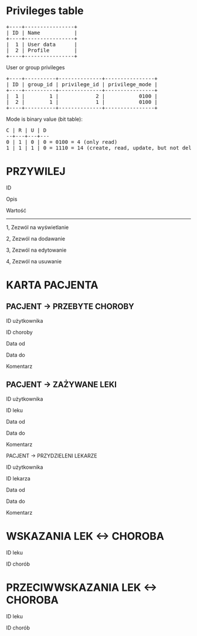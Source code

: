 Privileges table
=

<pre>
+----+----------------+
| ID | Name           |
+----+----------------+
|  1 | User data      |
|  2 | Profile        |
+----+----------------+
</pre>

User or group privileges

<pre>
+----+----------+--------------+----------------+
| ID | group_id | privilege_id | privilege_mode |
+----+----------+--------------+----------------+
|  1 |        1 |            2 |           0100 |
|  2 |        1 |            1 |           0100 |
+----+----------+--------------+----------------+
</pre>


Mode is binary value (bit table):

<pre>
C | R | U | D
--+---+---+---
0 | 1 | 0 | 0 = 0100 = 4 (only read)
1 | 1 | 1 | 0 = 1110 = 14 (create, read, update, but not delete)
</pre>

             
PRZYWILEJ
=

ID

Opis

Wartość

---

1, Zezwól na wyświetlanie

2, Zezwól na dodawanie

3, Zezwól na edytowanie

4, Zezwól na usuwanie

KARTA PACJENTA
=

PACJENT -> PRZEBYTE CHOROBY
-

ID użytkownika

ID choroby

Data od

Data do

Komentarz

PACJENT -> ZAŻYWANE LEKI
-

ID użytkownika

ID leku

Data od

Data do

Komentarz

PACJENT -> PRZYDZIELENI LEKARZE

ID użytkownika

ID lekarza

Data od

Data do

Komentarz

WSKAZANIA LEK <-> CHOROBA
=

ID leku

ID chorób

PRZECIWWSKAZANIA LEK <-> CHOROBA
=

ID leku

ID chorób

